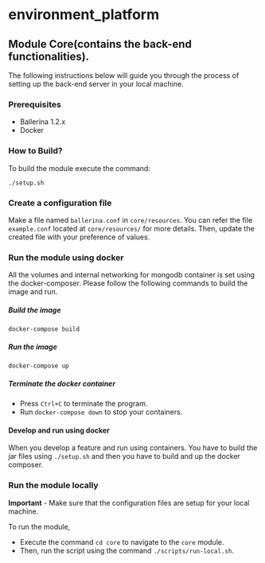 # environment_platform

## Module Core(contains the back-end functionalities).

The following instructions below will guide you through the process of setting up the back-end server in your local machine.

### Prerequisites

- Ballerina 1.2.x
- Docker

### How to Build?

To build the module execute the command:

```
./setup.sh
```

### Create a configuration file

Make a file named `ballerina.conf` in `core/resources`. You can refer the file `example.conf` located at `core/resources/` for more details. Then, update the created file with your preference of values.

### Run the module using docker

All the volumes and internal networking for mongodb container is set using the docker-composer. Please follow the following commands to build the image and run.

##### Build the image

```
docker-compose build
```

##### Run the image

```
docker-compose up
```

##### Terminate the docker container

- Press `Ctrl+C` to terminate the program.
- Run `docker-compose down` to stop your containers.

#### Develop and run using docker

When you develop a feature and run using containers. You have to build the jar files using `./setup.sh` and then you have to build and up the docker composer.

### Run the module locally

**Important** - Make sure that the configuration files are setup for your local machine.

To run the module,

- Execute the command `cd core` to navigate to the `core` module.
- Then, run the script using the command `./scripts/run-local.sh`.
